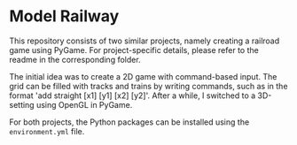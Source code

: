 # Model Railway

This repository consists of two similar projects, namely creating a railroad game using PyGame. For project-specific details, please refer to the readme in the corresponding folder.

The initial idea was to create a 2D game with command-based input. The grid can be filled with tracks and trains by writing commands, such as in the format 'add straight [x1] [y1] [x2] [y2]'. After a while, I switched to a 3D-setting using OpenGL in PyGame.

For both projects, the Python packages can be installed using the `environment.yml` file.
